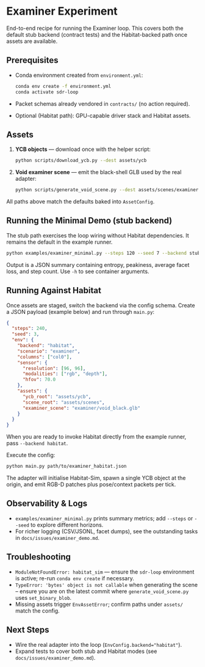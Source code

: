 # Examiner Experiment

End-to-end recipe for running the Examiner loop. This covers both the default stub backend (contract tests) and the Habitat-backed path once assets are available.

## Prerequisites

- Conda environment created from `environment.yml`:

    ```bash
    conda env create -f environment.yml
    conda activate sdr-loop
    ```

- Packet schemas already vendored in `contracts/` (no action required).
- Optional (Habitat path): GPU-capable driver stack and Habitat assets.

## Assets

1. **YCB objects** — download once with the helper script:

   ```bash
   python scripts/download_ycb.py --dest assets/ycb
   ```

2. **Void examiner scene** — emit the black-shell GLB used by the real adapter:

   ```bash
   python scripts/generate_void_scene.py --dest assets/scenes/examiner/void_black.glb
   ```

All paths above match the defaults baked into `AssetConfig`.

## Running the Minimal Demo (stub backend)

The stub path exercises the loop wiring without Habitat dependencies. It remains the default in the example runner.

```bash
python examples/examiner_minimal.py --steps 120 --seed 7 --backend stub
```

Output is a JSON summary containing entropy, peakiness, average facet loss, and step count. Use `-h` to see container arguments.

## Running Against Habitat

Once assets are staged, switch the backend via the config schema. Create a JSON payload (example below) and run through `main.py`:

```json
{
  "steps": 240,
  "seed": 3,
  "env": {
    "backend": "habitat",
    "scenario": "examiner",
    "columns": ["col0"],
    "sensor": {
      "resolution": [96, 96],
      "modalities": ["rgb", "depth"],
      "hfov": 70.0
    },
    "assets": {
      "ycb_root": "assets/ycb",
      "scene_root": "assets/scenes",
      "examiner_scene": "examiner/void_black.glb"
    }
  }
}
```

When you are ready to invoke Habitat directly from the example runner, pass `--backend habitat`.

Execute the config:

```bash
python main.py path/to/examiner_habitat.json
```

The adapter will initialise Habitat-Sim, spawn a single YCB object at the origin, and emit RGB-D patches plus pose/context packets per tick.

## Observability & Logs

- `examples/examiner_minimal.py` prints summary metrics; add `--steps` or `--seed` to explore different horizons.
- For richer logging (CSV/JSONL, facet dumps), see the outstanding tasks in `docs/issues/examiner_demo.md`.

## Troubleshooting

- `ModuleNotFoundError: habitat_sim` — ensure the `sdr-loop` environment is active; re-run `conda env create` if necessary.
- `TypeError: 'bytes' object is not callable` when generating the scene – ensure you are on the latest commit where `generate_void_scene.py` uses `set_binary_blob`.
- Missing assets trigger `EnvAssetError`; confirm paths under `assets/` match the config.

## Next Steps

- Wire the real adapter into the loop (`EnvConfig.backend="habitat"`).
- Expand tests to cover both stub and Habitat modes (see `docs/issues/examiner_demo.md`).
